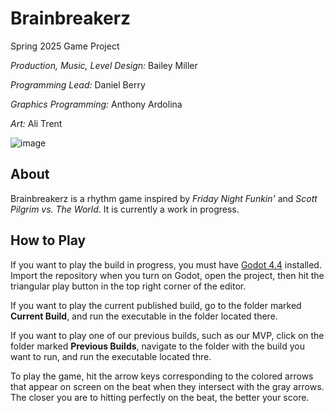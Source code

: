 # Brainbreakerz
Spring 2025 Game Project
 
*Production, Music, Level Design:* Bailey Miller

*Programming Lead:* Daniel Berry

*Graphics Programming:* Anthony Ardolina

*Art:* Ali Trent

![image](https://github.com/user-attachments/assets/c33536e8-f91c-44b0-a719-d3e60903c661)

## About
Brainbreakerz is a rhythm game inspired by *Friday Night Funkin'* and *Scott Pilgrim vs. The World*. It is currently a work in progress. 


## How to Play
If you want to play the build in progress, you must have [Godot 4.4](https://godotengine.org/download/archive/) installed. Import the repository when you turn on Godot, open the project, then hit the triangular play button in the top right corner of the editor.

If you want to play the current published build, go to the folder marked **Current Build**, and run the executable in the folder located there.

If you want to play one of our previous builds, such as our MVP, click on the folder marked **Previous Builds**, navigate to the folder with the build you want to run, and run the executable located thre.

To play the game, hit the arrow keys corresponding to the colored arrows that appear on screen on the beat when they intersect with the gray arrows. The closer you are to hitting perfectly on the beat, the better your score.
